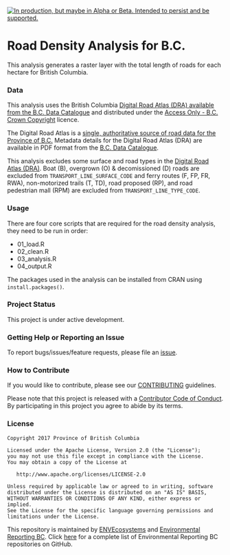 <!-- README.md is generated from README.Rmd. Please edit that file -->
<a id="devex-badge" rel="Delivery" href="https://github.com/BCDevExchange/assets/blob/master/README.md"><img alt="In production, but maybe in Alpha or Beta. Intended to persist and be supported." style="border-width:0" src="https://assets.bcdevexchange.org/images/badges/delivery.svg" title="In production, but maybe in Alpha or Beta. Intended to persist and be supported." /></a>

Road Density Analysis for B.C.
==============================

This analysis generates a raster layer with the total length of roads for each hectare for British Columbia.

### Data

This analysis uses the British Columbia [Digital Road Atlas (DRA) available from the B.C. Data Catalogue]((https://catalogue.data.gov.bc.ca/dataset/bb060417-b6e6-4548-b837-f9060d94743e)) and distributed under the [Access Only - B.C. Crown Copyright](https://www2.gov.bc.ca/gov/content?id=1AAACC9C65754E4D89A118B875E0FBDA) licence.

The Digital Road Atlas is a [single, authoritative source of road data for the Province of B.C.](https://www2.gov.bc.ca/gov/content?id=21FFEC94B0AD40818D2D2AF06D522714) Metadata details for the Digital Road Atlas (DRA) are available in PDF format from the [B.C. Data Catalogue](https://catalogue.data.gov.bc.ca/dataset/bb060417-b6e6-4548-b837-f9060d94743e).

This analysis excludes some surface and road types in the [Digital Road Atlas (DRA)](https://catalogue.data.gov.bc.ca/dataset/bb060417-b6e6-4548-b837-f9060d94743e). Boat (B), overgrown (O) & decomissioned (D) roads are excluded from `TRANSPORT_LINE_SURFACE_CODE` and ferry routes (F, FP, FR, RWA), non-motorized trails (T, TD), road proposed (RP), and road pedestrian mall (RPM) are excluded from `TRANSPORT_LINE_TYPE_CODE`.

### Usage

There are four core scripts that are required for the road density analysis, they need to be run in order:

-   01\_load.R
-   02\_clean.R
-   03\_analysis.R
-   04\_output.R

The packages used in the analysis can be installed from CRAN using `install.packages()`.

### Project Status

This project is under active development.

### Getting Help or Reporting an Issue

To report bugs/issues/feature requests, please file an [issue](https://github.com/bcgov/bc-road-analysis/issues/).

### How to Contribute

If you would like to contribute, please see our [CONTRIBUTING](CONTRIBUTING.md) guidelines.

Please note that this project is released with a [Contributor Code of Conduct](CODE_OF_CONDUCT.md). By participating in this project you agree to abide by its terms.

### License

    Copyright 2017 Province of British Columbia

    Licensed under the Apache License, Version 2.0 (the "License");
    you may not use this file except in compliance with the License.
    You may obtain a copy of the License at 

       http://www.apache.org/licenses/LICENSE-2.0

    Unless required by applicable law or agreed to in writing, software
    distributed under the License is distributed on an "AS IS" BASIS,
    WITHOUT WARRANTIES OR CONDITIONS OF ANY KIND, either express or implied.
    See the License for the specific language governing permissions and
    limitations under the License.

This repository is maintained by [ENVEcosystems](https://github.com/orgs/bcgov/teams/envecosystems/members) and [Environmental Reporting BC](http://www2.gov.bc.ca/gov/content?id=FF80E0B985F245CEA62808414D78C41B). Click [here](https://github.com/bcgov/EnvReportBC-RepoList) for a complete list of Environmental Reporting BC repositories on GitHub.

